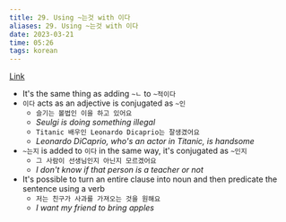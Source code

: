 ```yaml
---
title: 29. Using ~는것 with 이다
aliases: 29. Using ~는것 with 이다
date: 2023-03-21
time: 05:26
tags: korean
---
```



[Link](https://www.howtostudykorean.com/unit-2-lower-intermediate-korean-grammar/unit-2-lessons-26-33/lesson-31/)

- It's the same thing as adding `~ㄴ` to `~적이다`
- `이다` acts as an adjective is conjugated as `~인`
    - `슬기는 볼법인 이을 하고 있어요`
    - *Seulgi is doing something illegal*
    - `Titanic 배우인 Leonardo Dicaprio는 잘생겼어요`
    - *Leonardo DiCaprio, who's an actor in Titanic, is handsome*
- `~는지` is added to `이다` in the same way, it's conjugated as `~인지`
    - `그 사람이 선생님인지 아닌지 모르겠어요`
    - *I don't know if that person is a teacher or not*
- It's possible to turn an entire clause into noun and then predicate the sentence using a verb
    - `저는 친구가 사과를 가져오는 것을 원해요`
    - *I want my friend to bring apples*